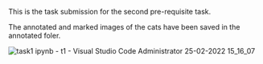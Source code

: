 This is the task submission for the second pre-requisite task.

The annotated and marked images of the cats have been saved in the annotated foler.

![task1 ipynb - t1 - Visual Studio Code  Administrator  25-02-2022 15_16_07](https://user-images.githubusercontent.com/65271592/155693929-5cedf20d-859b-4bdc-b0c3-1565914a230b.png)
